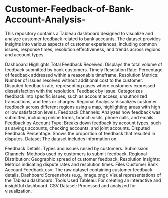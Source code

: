 # Customer-Feedback-of-Bank-Account-Analysis-
This repository contains a Tableau dashboard designed to visualize and analyze customer feedback related to bank accounts. The dataset provides insights into various aspects of customer experiences, including common issues, response times, resolution effectiveness, and trends across regions and account types.

Dashboard Highlights
Total Feedback Received: Displays the total volume of feedback submitted by bank customers.
Timely Resolution Rate: Percentage of feedback addressed within a reasonable timeframe.
Resolution Metrics:
Number of issues resolved without additional cost to the customer.
Disputed feedback rate, representing cases where customers expressed dissatisfaction with the resolution.
Feedback by Issue: Categorizes feedback into specific issues, such as account access, unauthorized transactions, and fees or charges.
Regional Analysis: Visualizes customer feedback across different regions using a map, highlighting areas with high or low satisfaction levels.
Feedback Channels: Analyzes how feedback was submitted, including online forms, branch visits, phone calls, and emails.
Feedback by Account Type: Breaks down feedback by account types, such as savings accounts, checking accounts, and joint accounts.
Disputed Feedback Percentage: Shows the proportion of feedback that resulted in disputes.
Dataset
The dataset includes information on:

Feedback Details: Types and issues raised by customers.
Submission Channels: Methods used by customers to submit feedback.
Regional Distribution: Geographic spread of customer feedback.
Resolution Insights: Metrics indicating dispute rates and resolution times.
Files
Customer Bank Account Feedback.csv: The raw dataset containing customer feedback details.
Dashboard Screenshots (e.g., image.png): Visual representations of the Tableau dashboard.
Tools Used
Tableau: For creating an interactive and insightful dashboard.
CSV Dataset: Processed and analyzed for visualization.
